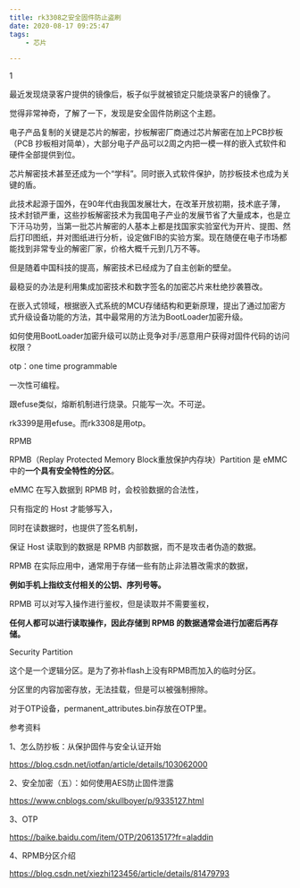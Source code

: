 ```yaml
---
title: rk3308之安全固件防止盗刷
date: 2020-08-17 09:25:47
tags:
	- 芯片

---
```


1

最近发现烧录客户提供的镜像后，板子似乎就被锁定只能烧录客户的镜像了。

觉得非常神奇，了解了一下，发现是安全固件防刷这个主题。



电子产品复制的关键是芯片的解密，抄板解密厂商通过芯片解密在加上PCB抄板（PCB 抄板相对简单），大部分电子产品可以2周之内把一模一样的嵌入式软件和硬件全部提供到位。

芯片解密技术甚至还成为一个“学科”。同时嵌入式软件保护，防抄板技术也成为关键的盾。

此技术起源于国外，在90年代由我国发展壮大，在改革开放初期，技术底子薄，技术封锁严重，这些抄板解密技术为我国电子产业的发展节省了大量成本，也是立下汗马功劳，当第一批芯片解密的人基本上都是找国家实验室代为开片、提图、然后打印图纸，并对图纸进行分析，设定做FIB的实验方案。现在随便在电子市场都能找到非常专业的解密厂家，价格大概千元到几万不等。

但是随着中国科技的提高，解密技术已经成为了自主创新的壁垒。

最稳妥的办法是利用集成加密技术和数字签名的加密芯片来杜绝抄袭篡改。



在嵌入式领域，根据嵌入式系统的MCU存储结构和更新原理，提出了通过加密方式升级设备功能的方法，其中最常用的方法为BootLoader加密升级。



如何使用BootLoader加密升级可以防止竞争对手/恶意用户获得对固件代码的访问权限？



otp：one time programmable

一次性可编程。

跟efuse类似，熔断机制进行烧录。只能写一次。不可逆。

rk3399是用efuse。而rk3308是用otp。

RPMB

RPMB（Replay Protected Memory Block重放保护内存块）Partition 是 eMMC 中的**一个具有安全特性的分区**。

eMMC 在写入数据到 RPMB 时，会校验数据的合法性，

只有指定的 Host 才能够写入，

同时在读数据时，也提供了签名机制，

保证 Host 读取到的数据是 RPMB 内部数据，而不是攻击者伪造的数据。

RPMB 在实际应用中，通常用于存储一些有防止非法篡改需求的数据，

**例如手机上指纹支付相关的公钥、序列号等。**

RPMB 可以对写入操作进行鉴权，但是读取并不需要鉴权，

**任何人都可以进行读取操作，因此存储到 RPMB 的数据通常会进行加密后再存储。**



Security Partition

这个是一个逻辑分区。是为了弥补flash上没有RPMB而加入的临时分区。

分区里的内容加密存放，无法挂载，但是可以被强制擦除。



对于OTP设备，permanent_attributes.bin存放在OTP里。





参考资料

1、怎么防抄板：从保护固件与安全认证开始

https://blog.csdn.net/iotfan/article/details/103062000

2、安全加密（五）：如何使用AES防止固件泄露

https://www.cnblogs.com/skullboyer/p/9335127.html

3、OTP

https://baike.baidu.com/item/OTP/20613517?fr=aladdin

4、RPMB分区介绍

https://blog.csdn.net/xiezhi123456/article/details/81479793